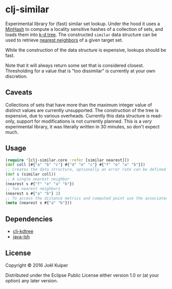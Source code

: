 # clj-similar

Experimental library for (fast) similar set lookup.
Under the hood it uses a [MinHash](https://en.wikipedia.org/wiki/MinHash) to compute a locality sensitive hashes of a collection of sets, and loads them into [k-d tree](https://en.wikipedia.org/wiki/K-d_tree).
The constructed `similar` data structure can be used to retrieve [nearest neighbors](https://en.wikipedia.org/wiki/Nearest_neighbor_search) of a given target set.

While the construction of the data structure is expensive, lookups should be fast.

Note that it will always return some set that is considered closest. Thresholding for a value that is "too dissimilar" is currently at your own discretion.


## Caveats
Collections of sets that have more than the maximum integer value of distinct values are currently unsupported.
The construction of the tree is expensive, due to various overheads.
Currently this data structure is read-only, support for modifications is not currently planned.
This is a *very* experimental library, it was literally written in 30 minutes, so don't expect much.

## Usage

```clojure
(require '[clj-similar.core :refer [similar nearest]])
(def coll [#{"a" "b" "c"} #{"d" "e" "c"} #{"f" "e" "a" "b"}])
;; Creates the data structure, optionally an error rate can be defined (default 0.05)
(def s (similar coll))
;; A single nearest neighbor
(nearest s #{"f" "e" "a" "b"})
;; Two nearest neighbors
(nearest s #{"a" "b"} 2)
;; To access the distance metrics and computed point use the associated metadata
(meta (nearest s #{"a" "b"}))
```

## Dependencies

* [clj-kdtree](https://github.com/abscondment/clj-kdtree)
* [java-lsh](https://github.com/tdebatty/java-LSH)

## License

Copyright © 2016 Joël Kuiper

Distributed under the Eclipse Public License either version 1.0 or (at
your option) any later version.
